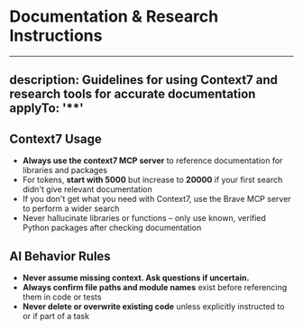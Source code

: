 # Documentation & Research Instructions

---
description: Guidelines for using Context7 and research tools for accurate documentation
applyTo: '**'
---

## Context7 Usage

- **Always use the context7 MCP server** to reference documentation for libraries and packages
- For tokens, **start with 5000** but increase to **20000** if your first search didn't give relevant documentation
- If you don't get what you need with Context7, use the Brave MCP server to perform a wider search
- Never hallucinate libraries or functions – only use known, verified Python packages after checking documentation

## AI Behavior Rules

- **Never assume missing context. Ask questions if uncertain.**
- **Always confirm file paths and module names** exist before referencing them in code or tests
- **Never delete or overwrite existing code** unless explicitly instructed to or if part of a task 